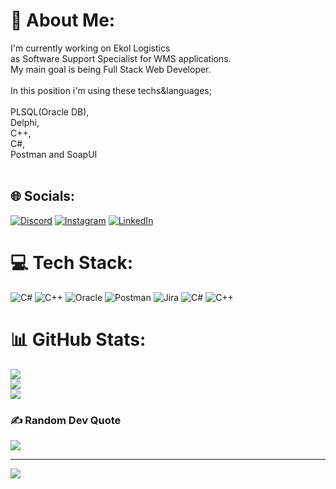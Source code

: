 # 💫 About Me:
I'm currently working on Ekol Logistics <br>as Software Support Specialist for WMS applications.<br>My main goal is being Full Stack Web Developer.<br><br>In this position i'm using these techs&languages;<br><br>PLSQL(Oracle DB),<br>Delphi,<br>C++,<br>C#,<br>Postman and SoapUI<br><br>


## 🌐 Socials:
[![Discord](https://img.shields.io/badge/Discord-%237289DA.svg?logo=discord&logoColor=white)](https://discord.gg/RaiderFox#6397) [![Instagram](https://img.shields.io/badge/Instagram-%23E4405F.svg?logo=Instagram&logoColor=white)](https://instagram.com/enesnayci) [![LinkedIn](https://img.shields.io/badge/LinkedIn-%230077B5.svg?logo=linkedin&logoColor=white)](https://linkedin.com/in/enes-nayci) 

# 💻 Tech Stack:
![C#](https://img.shields.io/badge/c%23-%23239120.svg?style=for-the-badge&logo=c-sharp&logoColor=white) ![C++](https://img.shields.io/badge/c++-%2300599C.svg?style=for-the-badge&logo=c%2B%2B&logoColor=white) ![Oracle](https://img.shields.io/badge/Oracle-F80000?style=for-the-badge&logo=oracle&logoColor=white) ![Postman](https://img.shields.io/badge/Postman-FF6C37?style=for-the-badge&logo=postman&logoColor=white) ![Jira](https://img.shields.io/badge/jira-%230A0FFF.svg?style=for-the-badge&logo=jira&logoColor=white) ![C#](https://img.shields.io/badge/c%23-%23239120.svg?style=for-the-badge&logo=c-sharp&logoColor=white) ![C++](https://img.shields.io/badge/c++-%2300599C.svg?style=for-the-badge&logo=c%2B%2B&logoColor=white)
# 📊 GitHub Stats:
![](https://github-readme-stats.vercel.app/api?username=enesnayci&theme=gotham&hide_border=false&include_all_commits=false&count_private=false)<br/>
![](https://github-readme-streak-stats.herokuapp.com/?user=enesnayci&theme=gotham&hide_border=false)<br/>
![](https://github-readme-stats.vercel.app/api/top-langs/?username=enesnayci&theme=gotham&hide_border=false&include_all_commits=false&count_private=false&layout=compact)

### ✍️ Random Dev Quote
![](https://quotes-github-readme.vercel.app/api?type=horizontal&theme=radical)

---
[![](https://visitcount.itsvg.in/api?id=enesnayci&icon=0&color=0)](https://visitcount.itsvg.in)

<!-- Proudly created with GPRM ( https://gprm.itsvg.in ) -->
